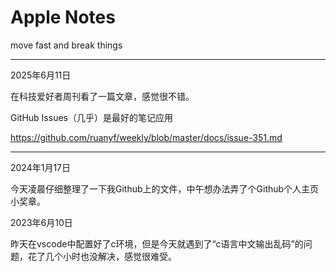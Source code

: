 # Apple Notes

move fast and break things

---

2025年6月11日

在科技爱好者周刊看了一篇文章，感觉很不错。

GitHub Issues（几乎）是最好的笔记应用

https://github.com/ruanyf/weekly/blob/master/docs/issue-351.md

---

2024年1月17日

今天凌晨仔细整理了一下我Github上的文件，中午想办法弄了个Github个人主页小奖章。

2023年6月10日

昨天在vscode中配置好了c环境，但是今天就遇到了“c语言中文输出乱码”的问题，花了几个小时也没解决，感觉很难受。


